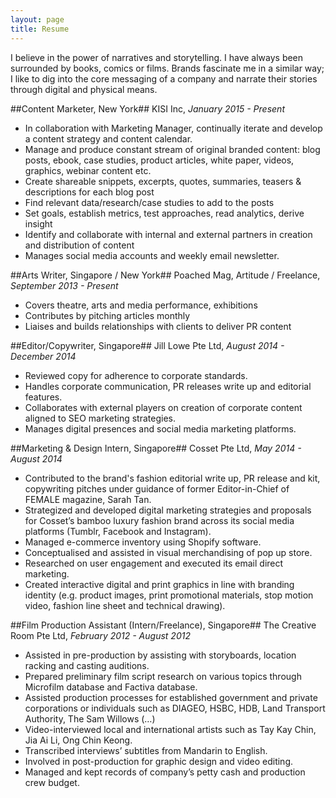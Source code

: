 ```yaml
---
layout: page
title: Resume
---
```


I believe in the power of narratives and storytelling. I have always been surrounded by books, comics or films. Brands fascinate me in a similar way;   I like to dig into the core messaging of a company and narrate their stories through digital and physical means.

##Content Marketer, New York##
KISI Inc, *January 2015  - Present*

* In collaboration with Marketing Manager, continually iterate and develop a content strategy and content calendar.
* Manage and produce constant stream of original branded content: blog posts, ebook, case studies, product articles, white paper, videos, graphics, webinar content etc.
* Create shareable snippets, excerpts, quotes, summaries, teasers & descriptions for each blog post
* Find relevant data/research/case studies to add to the posts
* Set goals, establish metrics, test approaches, read analytics, derive insight
* Identify and collaborate with internal and external partners in creation and distribution of content
* Manages social media accounts and weekly email newsletter.


##Arts Writer, Singapore / New York##
Poached Mag, Artitude / Freelance, *September 2013 - Present*

*	Covers theatre, arts and media performance, exhibitions
*	Contributes by pitching articles monthly
*	Liaises and builds relationships with clients to deliver PR content


##Editor/Copywriter, Singapore##
Jill Lowe Pte Ltd, *August 2014 - December 2014*

*	Reviewed copy for adherence to corporate standards.
* Handles corporate communication, PR releases write up and editorial features.
* Collaborates with external players on creation of corporate content aligned to SEO marketing strategies.
* Manages digital presences and social media marketing platforms.

##Marketing & Design Intern, Singapore##
Cosset Pte Ltd, *May 2014 - August 2014*

*	Contributed to the brand's fashion editorial write up, PR release and kit, copywriting pitches under guidance of former Editor-in-Chief of FEMALE magazine, Sarah Tan.
*	Strategized and developed digital marketing strategies and proposals for Cosset’s bamboo luxury fashion brand across its social media platforms (Tumblr, Facebook and Instagram).
* Managed e-commerce inventory using Shopify software.
* Conceptualised and assisted in visual merchandising of pop up store.
* Researched on user engagement and executed its email direct marketing.
* Created interactive digital and print graphics in line with branding identity (e.g. product images, print promotional materials, stop motion video, fashion line sheet and technical drawing).

##Film Production Assistant (Intern/Freelance), Singapore##
The Creative Room Pte Ltd, *February 2012 - August 2012*

*	Assisted in pre-production by assisting with storyboards, location racking and casting auditions.
*	Prepared preliminary film script research on various topics through Microfilm database and Factiva database.
*	Assisted production processes for established government and private corporations or individuals such as DIAGEO, HSBC, HDB, Land Transport Authority, The Sam Willows (…)
*	Video-interviewed local and international artists such as Tay Kay Chin, Jia Ai Li, Ong Chin Keong.
*	Transcribed interviews’ subtitles from Mandarin to English.
*	Involved in post-production for graphic design and video editing.
*	Managed and kept records of company’s petty cash and production crew budget.
